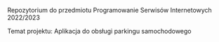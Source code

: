 Repozytorium do przedmiotu Programowanie Serwisów Internetowych 2022/2023

Temat projektu: Aplikacja do obsługi parkingu samochodowego
